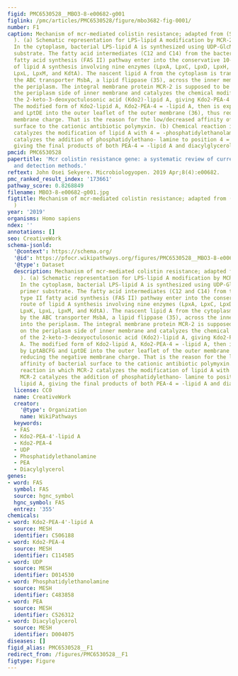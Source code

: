 ```yaml
---
figid: PMC6530528__MBO3-8-e00682-g001
figlink: /pmc/articles/PMC6530528/figure/mbo3682-fig-0001/
number: F1
caption: Mechanism of mcr‐mediated colistin resistance; adapted from (Sun et al.,
  ). (a) Schematic representation for LPS‐lipid A modification by MCR‐2 in E. coli.
  In the cytoplasm, bacterial LPS‐lipid A is synthesized using UDP‐GlcNAc as the primer
  substrate. The fatty acid intermediates (C12 and C14) from the bacterial type II
  fatty acid synthesis (FAS II) pathway enter into the conservative 10‐step route
  of lipid A synthesis involving nine enzymes (LpxA, LpxC, LpxD, LpxH, LpxB, LpxK,
  LpxL, LpxM, and KdtA). The nascent lipid A from the cytoplasm is translocated by
  the ABC transporter MsbA, a lipid flippase (35), across the inner membrane into
  the periplasm. The integral membrane protein MCR‐2 is supposed to be localized on
  the periplasm side of inner membrane and catalyzes the chemical modification of
  the 2‐keto‐3‐deoxyoctulosonic acid (Kdo2)‐lipid A, giving Kdo2‐PEA‐4 = ‐lipid A.
  The modified form of Kdo2‐lipid A, Kdo2‐PEA‐4 = ‐lipid A, then is exported by LptABCFG
  and LptDE into the outer leaflet of the outer membrane (36), thus reducing the negative
  membrane charge. That is the reason for the low/decreased affinity of bacterial
  surface to the cationic antibiotic polymyxin. (b) Chemical reaction in which MCR‐2
  catalyzes the modification of lipid A with 4 = ‐phosphatidylethanolamine. MCR‐2
  catalyzes the addition of phosphatidylethano‐ lamine to position 4 =  of lipid A,
  giving the final products of both PEA‐4 = ‐lipid A and diacylglycerol
pmcid: PMC6530528
papertitle: 'Mcr colistin resistance gene: a systematic review of current diagnostics
  and detection methods.'
reftext: John Osei Sekyere. Microbiologyopen. 2019 Apr;8(4):e00682.
pmc_ranked_result_index: '173661'
pathway_score: 0.8268849
filename: MBO3-8-e00682-g001.jpg
figtitle: Mechanism of mcr‐mediated colistin resistance; adapted from (Sun et al.,
  )
year: '2019'
organisms: Homo sapiens
ndex: ''
annotations: []
seo: CreativeWork
schema-jsonld:
  '@context': https://schema.org/
  '@id': https://pfocr.wikipathways.org/figures/PMC6530528__MBO3-8-e00682-g001.html
  '@type': Dataset
  description: Mechanism of mcr‐mediated colistin resistance; adapted from (Sun et al.,
    ). (a) Schematic representation for LPS‐lipid A modification by MCR‐2 in E. coli.
    In the cytoplasm, bacterial LPS‐lipid A is synthesized using UDP‐GlcNAc as the
    primer substrate. The fatty acid intermediates (C12 and C14) from the bacterial
    type II fatty acid synthesis (FAS II) pathway enter into the conservative 10‐step
    route of lipid A synthesis involving nine enzymes (LpxA, LpxC, LpxD, LpxH, LpxB,
    LpxK, LpxL, LpxM, and KdtA). The nascent lipid A from the cytoplasm is translocated
    by the ABC transporter MsbA, a lipid flippase (35), across the inner membrane
    into the periplasm. The integral membrane protein MCR‐2 is supposed to be localized
    on the periplasm side of inner membrane and catalyzes the chemical modification
    of the 2‐keto‐3‐deoxyoctulosonic acid (Kdo2)‐lipid A, giving Kdo2‐PEA‐4 = ‐lipid
    A. The modified form of Kdo2‐lipid A, Kdo2‐PEA‐4 = ‐lipid A, then is exported
    by LptABCFG and LptDE into the outer leaflet of the outer membrane (36), thus
    reducing the negative membrane charge. That is the reason for the low/decreased
    affinity of bacterial surface to the cationic antibiotic polymyxin. (b) Chemical
    reaction in which MCR‐2 catalyzes the modification of lipid A with 4 = ‐phosphatidylethanolamine.
    MCR‐2 catalyzes the addition of phosphatidylethano‐ lamine to position 4 =  of
    lipid A, giving the final products of both PEA‐4 = ‐lipid A and diacylglycerol
  license: CC0
  name: CreativeWork
  creator:
    '@type': Organization
    name: WikiPathways
  keywords:
  - FAS
  - Kdo2-PEA-4'-lipid A
  - Kdo2-PEA-4
  - UDP
  - Phosphatidylethanolamine
  - PEA
  - Diacylglycerol
genes:
- word: FAS
  symbol: FAS
  source: hgnc_symbol
  hgnc_symbol: FAS
  entrez: '355'
chemicals:
- word: Kdo2-PEA-4'-lipid A
  source: MESH
  identifier: C506188
- word: Kdo2-PEA-4
  source: MESH
  identifier: C114585
- word: UDP
  source: MESH
  identifier: D014530
- word: Phosphatidylethanolamine
  source: MESH
  identifier: C483858
- word: PEA
  source: MESH
  identifier: C526312
- word: Diacylglycerol
  source: MESH
  identifier: D004075
diseases: []
figid_alias: PMC6530528__F1
redirect_from: /figures/PMC6530528__F1
figtype: Figure
---
```

